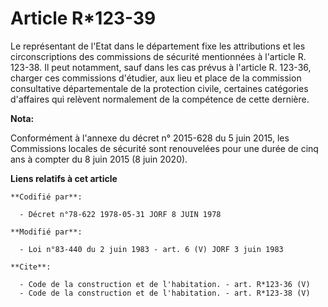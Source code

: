 # Article R*123-39

Le représentant de l'Etat dans le département fixe les attributions et les circonscriptions des commissions de sécurité
mentionnées à l'article R. 123-38. Il peut notamment, sauf dans les cas prévus à l'article R. 123-36, charger ces commissions
d'étudier, aux lieu et place de la commission consultative départementale de la protection civile, certaines catégories
d'affaires qui relèvent normalement de la compétence de cette dernière.

**Nota:**

Conformément à l'annexe du décret n° 2015-628 du 5 juin 2015, les Commissions locales de sécurité sont renouvelées pour une
durée de cinq ans à compter du 8 juin 2015 (8 juin 2020).

**Liens relatifs à cet article**

	**Codifié par**:

	  - Décret n°78-622 1978-05-31 JORF 8 JUIN 1978

	**Modifié par**:

	  - Loi n°83-440 du 2 juin 1983 - art. 6 (V) JORF 3 juin 1983

	**Cite**:

	  - Code de la construction et de l'habitation. - art. R*123-36 (V)
	  - Code de la construction et de l'habitation. - art. R*123-38 (V)
